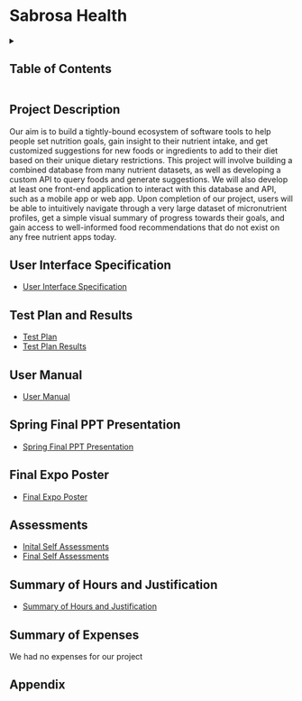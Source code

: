 # Sabrosa Health

<details>
  <summary><h2>Table of Contents</h2></summary>
  
  1. [Project Description](https://github.com/sngeorge27/SeniorDesign/blob/main/README.md#project-description)
  2. [User Interface Specification](https://github.com/sngeorge27/SeniorDesign/blob/main/README.md#user-interface-specification)
  3. [Test Plan and Results](https://github.com/sngeorge27/SeniorDesign/blob/main/README.md#test-plan-and-results)
  4. [User Manual](https://github.com/sngeorge27/SeniorDesign/blob/main/README.md#user-manual)
  5. [Spring Final PPT Presentation](https://github.com/sngeorge27/SeniorDesign/blob/main/README.md#spring-final-ppt-presentation)
  6. [Final Expo Poster](https://github.com/sngeorge27/SeniorDesign/blob/main/README.md#final-expo-poster)
  7. [Assessments](https://github.com/sngeorge27/SeniorDesign/blob/main/README.md#assessments)
      * [Initial Self Assessments](https://github.com/sngeorge27/SeniorDesign/tree/main/HomeworkAssigments/Assessments/InitialSelfAssessments)
      * [Final Self Assessments](https://github.com/sngeorge27/SeniorDesign/tree/main/HomeworkAssigments/Assessments/FinalSelfAssessments)
  8. [Summary of Hours and Justification](https://github.com/sngeorge27/SeniorDesign/blob/main/README.md#summary-of-hours-and-justification)
  9. [Summary of Expenses](https://github.com/sngeorge27/SeniorDesign/blob/main/README.md#summary-of-expenses)
  10. [Appendix](https://github.com/sngeorge27/SeniorDesign/blob/main/README.md#appendix)

</details>

## Project Description

Our aim is to build a tightly-bound ecosystem of software tools to help people set nutrition goals, gain insight to their nutrient intake, and get customized suggestions for new foods or ingredients to add to their diet based on their unique dietary restrictions. This project will involve building a combined database from many nutrient datasets, as well as developing a custom API to query foods and generate suggestions. We will also develop at least one front-end application to interact with this database and API, such as a mobile app or web app. Upon completion of our project, users will be able to intuitively navigate through a very large dataset of micronutrient profiles, get a simple visual summary of progress towards their goals, and gain access to well-informed food recommendations that do not exist on any free nutrient apps today.

## User Interface Specification

-   [User Interface Specification](https://github.com/sngeorge27/SeniorDesign/tree/main/HomeworkAssigments/UIDesignSpecification/UIDesignSpecification.md)

## Test Plan and Results

-   [Test Plan](https://github.com/sngeorge27/SeniorDesign/blob/main/HomeworkAssigments/TestPlan/Test%20Plan.pdf)
-   [Test Plan Results](https://github.com/sngeorge27/SeniorDesign/blob/main/HomeworkAssigments/TestPlan/TestPlanResults.md)

## User Manual

-   [User Manual](https://github.com/sngeorge27/SeniorDesign/tree/main/HomeworkAssigments/UserManual/UserManual.md)

## Spring Final PPT Presentation

-   [Spring Final PPT Presentation](https://docs.google.com/presentation/d/1fRtQKxM4E0HO-RsbeFrOSo6tP6fEt-PkFI8DraCKwow/edit?usp=sharing)

## Final Expo Poster

-   [Final Expo Poster](https://drive.google.com/file/d/1O2FEPk4RLGaTNR-8_lB4iZxN64WSRyXX/view?usp=share_link)

## Assessments

-   [Inital Self Assessments](https://github.com/sngeorge27/SeniorDesign/tree/main/HomeworkAssigments/Assessments/InitialSelfAssessments)
-   [Final Self Assessments](https://github.com/sngeorge27/SeniorDesign/tree/main/HomeworkAssigments/Assessments/FinalSelfAssessments)

## Summary of Hours and Justification

-   [Summary of Hours and Justification](https://github.com/sngeorge27/SeniorDesign/tree/main/HomeworkAssigments/SummaryOfHours.md)

## Summary of Expenses

We had no expenses for our project

## Appendix
